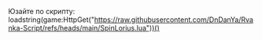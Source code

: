 Юзайте по скрипту: loadstring(game:HttpGet("https://raw.githubusercontent.com/DnDanYa/Rvanka-Script/refs/heads/main/SpinLorius.lua"))()
